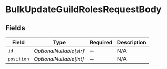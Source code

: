 # BulkUpdateGuildRolesRequestBody


## Fields

| Field                   | Type                    | Required                | Description             |
| ----------------------- | ----------------------- | ----------------------- | ----------------------- |
| `id`                    | *OptionalNullable[str]* | :heavy_minus_sign:      | N/A                     |
| `position`              | *OptionalNullable[int]* | :heavy_minus_sign:      | N/A                     |